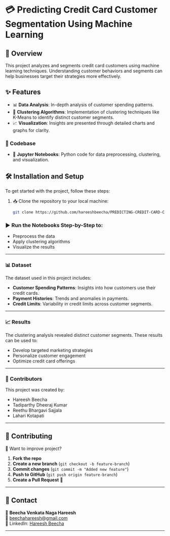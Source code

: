 # 💳 Predicting Credit Card Customer Segmentation Using Machine Learning

## 🧠 Overview
This project analyzes and segments credit card customers using machine learning techniques. Understanding customer behaviors and segments can help businesses target their strategies more effectively.

## ✨ Features
- 📊 **Data Analysis**: In-depth analysis of customer spending patterns.  
- 🤖 **Clustering Algorithms**: Implementation of clustering techniques like K-Means to identify distinct customer segments.  
- 📈 **Visualization**: Insights are presented through detailed charts and graphs for clarity.

### 🧾 Codebase
- 🐍 **Jupyter Notebooks**: Python code for data preprocessing, clustering, and visualization.

## 🛠️ Installation and Setup
To get started with the project, follow these steps:

1. 📥 Clone the repository to your local machine:
   ```bash
   git clone https://github.com/hareeshbeecha/PREDICTING-CREDIT-CARD-CUSTOMER-SEGEMENTATION-USING-ML.git

### ▶️ Run the Notebooks Step-by-Step to:
- Preprocess the data  
- Apply clustering algorithms  
- Visualize the results  

---

### 📊 Dataset
The dataset used in this project includes:

- **Customer Spending Patterns**: Insights into how customers use their credit cards.  
- **Payment Histories**: Trends and anomalies in payments.  
- **Credit Limits**: Variability in credit limits across customer segments.  

---

### 📈 Results
The clustering analysis revealed distinct customer segments. These results can be used to:

- Develop targeted marketing strategies  
- Personalize customer engagement  
- Optimize credit card offerings  

---

### 👥 Contributors
This project was created by:

- Hareesh Beecha  
- Tadiparthy Dheeraj Kumar  
- Reethu Bhargavi Sajjala  
- Lahari Kotapati  

---
## **🙏 Contributing**
💪 Want to improve project?  
1. **Fork the repo**  
2. **Create a new branch** (`git checkout -b feature-branch`)  
3. **Commit changes** (`git commit -m "Added new feature"`)  
4. **Push to GitHub** (`git push origin feature-branch`)  
5. **Create a Pull Request** 🎉  

---

## **📩 Contact**
👤 **Beecha Venkata Naga Hareesh**  
📧 [beechahareesh@gmail.com](mailto:beechahareesh@gmail.com)  
💼 LinkedIn: [Hareesh Beecha](https://www.linkedin.com/in/hareeshbeecha/)  

---



   
